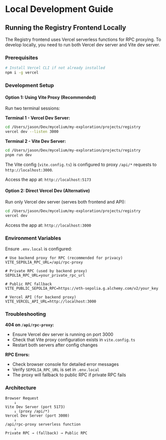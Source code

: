 # Local Development Guide

## Running the Registry Frontend Locally

The Registry frontend uses Vercel serverless functions for RPC proxying. To develop locally, you need to run both Vercel dev server and Vite dev server.

### Prerequisites

```bash
# Install Vercel CLI if not already installed
npm i -g vercel
```

### Development Setup

#### Option 1: Using Vite Proxy (Recommended)

Run two terminal sessions:

**Terminal 1 - Vercel Dev Server:**
```bash
cd /Users/jason/Dev/mycelium/my-exploration/projects/registry
vercel dev --listen 3000
```

**Terminal 2 - Vite Dev Server:**
```bash
cd /Users/jason/Dev/mycelium/my-exploration/projects/registry
pnpm run dev
```

The Vite config (`vite.config.ts`) is configured to proxy `/api/*` requests to `http://localhost:3000`.

Access the app at: `http://localhost:5173`

#### Option 2: Direct Vercel Dev (Alternative)

Run only Vercel dev server (serves both frontend and API):

```bash
cd /Users/jason/Dev/mycelium/my-exploration/projects/registry
vercel dev
```

Access the app at: `http://localhost:3000`

### Environment Variables

Ensure `.env.local` is configured:

```env
# Use backend proxy for RPC (recommended for privacy)
VITE_SEPOLIA_RPC_URL=/api/rpc-proxy

# Private RPC (used by backend proxy)
SEPOLIA_RPC_URL=your_private_rpc_url

# Public RPC fallback
VITE_PUBLIC_SEPOLIA_RPC=https://eth-sepolia.g.alchemy.com/v2/your_key

# Vercel API (for backend proxy)
VITE_VERCEL_API_URL=http://localhost:3000
```

### Troubleshooting

**404 on `/api/rpc-proxy`:**
- Ensure Vercel dev server is running on port 3000
- Check that Vite proxy configuration exists in `vite.config.ts`
- Restart both servers after config changes

**RPC Errors:**
- Check browser console for detailed error messages
- Verify `SEPOLIA_RPC_URL` is set in `.env.local`
- The proxy will fallback to public RPC if private RPC fails

### Architecture

```
Browser Request
    ↓
Vite Dev Server (port 5173)
    ↓ (proxy /api/*)
Vercel Dev Server (port 3000)
    ↓
/api/rpc-proxy serverless function
    ↓
Private RPC → (fallback) → Public RPC
```

